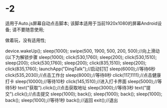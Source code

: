 # -2
适用于Auto.js屏幕自动点击脚本;
该脚本适用于当前1920x1080的屏幕Android设备;
请不要随意使用;



做着玩，没有适用性;

device.wakeUp();
sleep(1000);
swipe(500, 1900, 500, 200, 500);//向上滑动(以下为解锁步骤
sleep(1000);
click(530,1760);
sleep(200);
click(530,1510);
sleep(200);
click(530,1760);
sleep(200);
click(835,1510);
sleep(200);
click(835,1760);
launchApp("DingTalk");//启动钉钉
sleep(6000);//等待6秒
click(535,2030);//点击工作台
sleep(8000);//等待8秒
click(117,1111);//点击健康打卡
sleep(10000);//等待10秒
click(145,1510);//进入打卡界面
sleep(5000);//等待5秒
text("获取").click();//点击获取地址
sleep(3000);//等待3秒
text("提交").click();//点击提交
sleep(1000);
back();
sleep(1000);
back();
sleep(1000);
back();
sleep(1000);//等待1秒
back();//返回
exit();//退出
